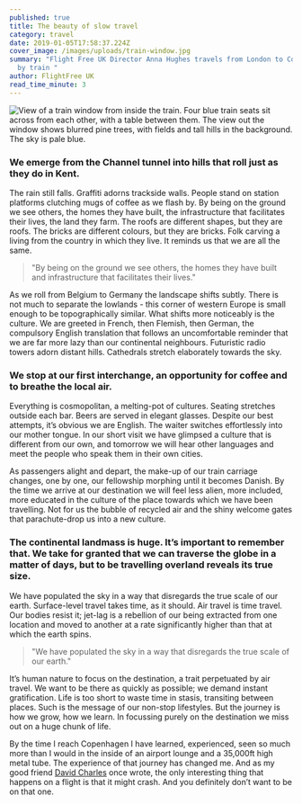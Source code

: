 ```yaml
---
published: true
title: The beauty of slow travel
category: travel
date: 2019-01-05T17:58:37.224Z
cover_image: /images/uploads/train-window.jpg
summary: "Flight Free UK Director Anna Hughes travels from London to Copenhagen
  by train "
author: FlightFree UK
read_time_minute: 3
---
```

![View of a train window from inside the train. Four blue train seats sit across from each other, with a table between them. The view out the window shows blurred pine trees, with fields and tall hills in the background. The sky is pale blue. ](/images/uploads/kids-on-train.jpg)

### We emerge from the Channel tunnel into hills that roll just as they do in Kent.

The rain still falls. Graffiti adorns trackside walls. People stand on station platforms clutching mugs of coffee as we flash by. By being on the ground we see others, the homes they have built, the infrastructure that facilitates their lives, the land they farm. The roofs are different shapes, but they are roofs. The bricks are different colours, but they are bricks. Folk carving a living from the country in which they live. It reminds us that we are all the same.

> "By being on the ground we see others, the homes they have built and infrastructure that facilitates their lives."

As we roll from Belgium to Germany the landscape shifts subtly. There is not much to separate the lowlands - this corner of western Europe is small enough to be topographically similar. What shifts more noticeably is the culture. We are greeted in French, then Flemish, then German, the compulsory English translation that follows an uncomfortable reminder that we are far more lazy than our continental neighbours. Futuristic radio towers adorn distant hills. Cathedrals stretch elaborately towards the sky.

### We stop at our first interchange, an opportunity for coffee and to breathe the local air.

Everything is cosmopolitan, a melting-pot of cultures. Seating stretches outside each bar. Beers are served in elegant glasses. Despite our best attempts, it’s obvious we are English. The waiter switches effortlessly into our mother tongue. In our short visit we have glimpsed a culture that is different from our own, and tomorrow we will hear other languages and meet the people who speak them in their own cities.

As passengers alight and depart, the make-up of our train carriage changes, one by one, our fellowship morphing until it becomes Danish. By the time we arrive at our destination we will feel less alien, more included, more educated in the culture of the place towards which we have been travelling. Not for us the bubble of recycled air and the shiny welcome gates that parachute-drop us into a new culture.

### The continental landmass is huge. It’s important to remember that. We take for granted that we can traverse the globe in a matter of days, but to be travelling overland reveals its true size.

 We have populated the sky in a way that disregards the true scale of our earth. Surface-level travel takes time, as it should. Air travel is time travel. Our bodies resist it; jet-lag is a rebellion of our being extracted from one location and moved to another at a rate significantly higher than that at which the earth spins.

> "We have populated the sky in a way that disregards the true scale of our earth."

It’s human nature to focus on the destination, a trait perpetuated by air travel. We want to be there as quickly as possible; we demand instant gratification. Life is too short to waste time in stasis, transiting between places. Such is the message of our non-stop lifestyles. But the journey is how we grow, how we learn. In focussing purely on the destination we miss out on a huge chunk of life.

By the time I reach Copenhagen I have learned, experienced, seen so much more than I would in the inside of an airport lounge and a 35,000ft high metal tube. The experience of that journey has changed me. And as my good friend [David Charles](www.davidcharles.info) once wrote, the only interesting thing that happens on a flight is that it might crash. And you definitely don’t want to be on that one.